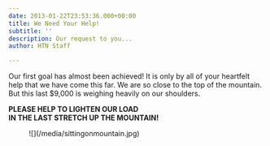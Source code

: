 ```yaml
---
date: 2013-01-22T23:53:36.000+00:00
title: We Need Your Help!
subtitle: ''
description: Our request to you...
author: HTN Staff

---
```

Our first goal has almost been achieved! It is only by all of your heartfelt help that we have come this far. We are so close to the top of the mountain. But this last $9,000 is weighing heavily on our shoulders.

**PLEASE HELP TO LIGHTEN OUR LOAD  
IN THE LAST STRETCH UP THE MOUNTAIN!**

<figure class="blog-photo">![](/media/sittingonmountain.jpg)</figure>